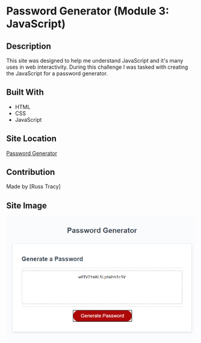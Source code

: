 # Password Generator (Module 3: JavaScript)

## Description 

This site was designed to help me understand JavaScript and it's many uses in web interactivity. During this challenge I was tasked with creating the JavaScript for a password generator.

## Built With
* HTML
* CSS
* JavaScript

## Site Location

[Password Generator](https://russtracy.github.io/Password-Generator/)

## Contribution
Made by [Russ Tracy]

## Site Image

![alt text](assets/images/PasswordGenScreenShot.jpg)